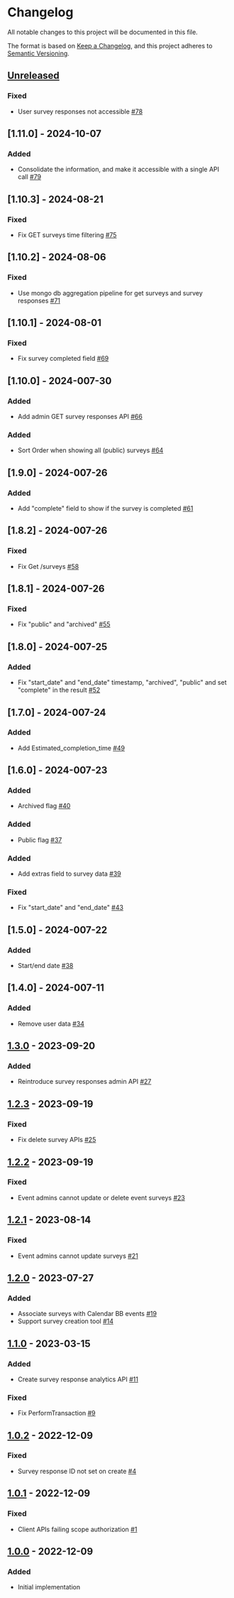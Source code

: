 # Changelog
All notable changes to this project will be documented in this file.

The format is based on [Keep a Changelog](https://keepachangelog.com/en/1.0.0/),
and this project adheres to [Semantic Versioning](https://semver.org/spec/v2.0.0.html).

## [Unreleased]
### Fixed
- User survey responses not accessible [#78](https://github.com/rokwire/surveys-building-block/issues/78)
## [1.11.0] - 2024-10-07
### Added
- Consolidate the information, and make it accessible with a single API call [#79](https://github.com/rokwire/surveys-building-block/issues/79)

## [1.10.3] - 2024-08-21
### Fixed
-  Fix GET surveys time filtering [#75](https://github.com/rokwire/surveys-building-block/issues/75)

## [1.10.2] - 2024-08-06
### Fixed
- Use mongo db aggregation pipeline for get surveys and survey responses [#71](https://github.com/rokwire/surveys-building-block/issues/71)

## [1.10.1] - 2024-08-01
### Fixed
- Fix survey completed field [#69](https://github.com/rokwire/surveys-building-block/issues/69)

## [1.10.0] - 2024-007-30
### Added 
- Add admin GET survey responses API [#66](https://github.com/rokwire/surveys-building-block/issues/66)
### Added
- Sort Order when showing all (public) surveys [#64](https://github.com/rokwire/surveys-building-block/issues/64)

## [1.9.0] - 2024-007-26
### Added 
- Add "complete" field to show if the survey is completed [#61](https://github.com/rokwire/surveys-building-block/issues/61)
## [1.8.2] - 2024-007-26
### Fixed
- Fix Get /surveys [#58](https://github.com/rokwire/surveys-building-block/issues/58)

## [1.8.1] - 2024-007-26
### Fixed
- Fix "public" and "archived" [#55](https://github.com/rokwire/surveys-building-block/issues/55)

## [1.8.0] - 2024-007-25
### Added
- Fix "start_date" and "end_date" timestamp, "archived", "public" and set "complete" in the result [#52](https://github.com/rokwire/surveys-building-block/issues/52)

## [1.7.0] - 2024-007-24
### Added
- Add Estimated_completion_time [#49](https://github.com/rokwire/surveys-building-block/issues/49)

## [1.6.0] - 2024-007-23
### Added
- Archived flag [#40](https://github.com/rokwire/surveys-building-block/issues/40)
### Added
- Public flag [#37](https://github.com/rokwire/surveys-building-block/issues/37)
### Added
- Add extras field to survey data [#39](https://github.com/rokwire/surveys-building-block/issues/39)
### Fixed
- Fix "start_date" and "end_date" [#43](https://github.com/rokwire/surveys-building-block/issues/43)

## [1.5.0] - 2024-007-22
### Added 
- Start/end date [#38](https://github.com/rokwire/surveys-building-block/issues/38)

## [1.4.0] - 2024-007-11
### Added
- Remove user data [#34](https://github.com/rokwire/surveys-building-block/issues/34)

## [1.3.0] - 2023-09-20
### Added
- Reintroduce survey responses admin API [#27](https://github.com/rokwire/surveys-building-block/issues/27)

## [1.2.3] - 2023-09-19
### Fixed
- Fix delete survey APIs [#25](https://github.com/rokwire/surveys-building-block/issues/25)

## [1.2.2] - 2023-09-19
### Fixed
- Event admins cannot update or delete event surveys [#23](https://github.com/rokwire/surveys-building-block/issues/23)

## [1.2.1] - 2023-08-14
### Fixed
- Event admins cannot update surveys [#21](https://github.com/rokwire/surveys-building-block/issues/21)

## [1.2.0] - 2023-07-27
### Added
- Associate surveys with Calendar BB events [#19](https://github.com/rokwire/surveys-building-block/issues/19)
- Support survey creation tool [#14](https://github.com/rokwire/surveys-building-block/issues/14)

## [1.1.0] - 2023-03-15
### Added
- Create survey response analytics API [#11](https://github.com/rokwire/surveys-building-block/issues/11)
### Fixed
- Fix PerformTransaction [#9](https://github.com/rokwire/surveys-building-block/issues/9)

## [1.0.2] - 2022-12-09
### Fixed
- Survey response ID not set on create [#4](https://github.com/rokwire/surveys-building-block/issues/4)

## [1.0.1] - 2022-12-09
### Fixed
- Client APIs failing scope authorization [#1](https://github.com/rokwire/surveys-building-block/issues/1)

## [1.0.0] - 2022-12-09
### Added
- Initial implementation

[Unreleased]: https://github.com/rokwire/core-building-block/compare/v1.3.0...HEAD
[1.3.0]: https://github.com/rokwire/core-building-block/compare/v1.2.3...v1.3.0
[1.2.3]: https://github.com/rokwire/core-building-block/compare/v1.2.2...v1.2.3
[1.2.2]: https://github.com/rokwire/core-building-block/compare/v1.2.1...v1.2.2
[1.2.1]: https://github.com/rokwire/core-building-block/compare/v1.2.0...v1.2.1
[1.2.0]: https://github.com/rokwire/core-building-block/compare/v1.1.0...v1.2.0
[1.1.0]: https://github.com/rokwire/core-building-block/compare/v1.0.2...v1.1.0
[1.0.2]: https://github.com/rokwire/core-building-block/compare/v1.0.1...v1.0.2
[1.0.1]: https://github.com/rokwire/core-building-block/compare/v1.0.0...v1.0.1
[1.0.0]: https://github.com/rokwire/core-auth-library-go/tree/v1.0.0

